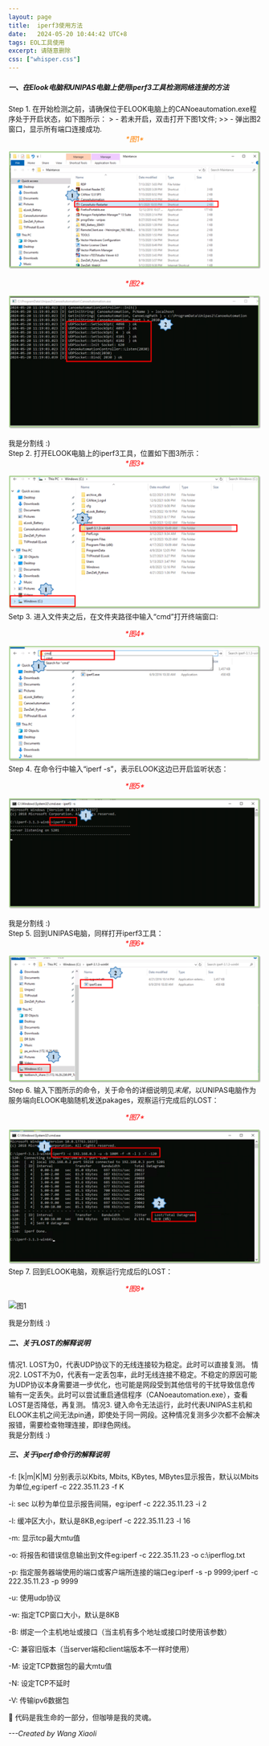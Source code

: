 ```yaml
---
layout: page
title:  iperf3使用方法
date:   2024-05-20 10:44:42 UTC+8
tags: EOL工具使用
excerpt: 请随意删除
css: ["whisper.css"]
---
```


<h5 class="title1">一、在Elook电脑和UNIPAS电脑上使用iperf3工具检测网络连接的方法</h5>
<!-- ============分割线分割线111=========== -->
Step 1.  在开始检测之前，请确保位于ELOOK电脑上的CANoeautomation.exe程序处于开启状态，如下图所示：
> - 若未开启，双击打开下图1文件;
>> - 弹出图2窗口，显示所有端口连接成功.

<div class="centered-italic" style="text-align： center; font-style: italic; color: #FF8000;">
*图1*
</div>

![图1](./iperf3/iperf_0.png "相对路径演示,下一级目录")

<!--...会写相对路径就行 -->
<style>
    .centered-italic {
        text-align: center;
        font-style: italic;
    }
</style>
<div class="centered-italic"><span style="color:red">
    *图2*
</div></span>

![图1](.\\iperf3\\iperf_01.png "相对路径演示,下一级目录")
<div class="divider">我是分割线 :)</div>
<!-- ============分割线分割线=========== -->
Step 2.  打开ELOOK电脑上的iperf3工具，位置如下图3所示：
<!--...会写相对路径就行 -->
<style>
    .centered-italic {
        text-align: center;
        font-style: italic;
    }
</style>
<div class="centered-italic"><span style="color:red">
    *图3*
</div></span>

![图1](.\\iperf3\\iperf_1.png "相对路径演示,下一级目录")
Setp 3. 进入文件夹之后，在文件夹路径中输入“cmd”打开终端窗口:
<style>
    .centered-italic {
        text-align: center;
        font-style: italic;
    }
</style>
<div class="centered-italic"><span style="color:red">
    *图4*
</div></span>

![图1](.\\iperf3\\iperf_2.png "相对路径演示,下一级目录")
Step 4. 在命令行中输入“iperf -s”，表示ELOOK这边已开启监听状态：
<style>
    .centered-italic {
        text-align: center;
        font-style: italic;
    }
</style>
<div class="centered-italic"><span style="color:red">
    *图5*
</div></span>

![图1](.\\iperf3\\iperf_3.png "相对路径演示,下一级目录")
<div class="divider">我是分割线 :)</div>
<!-- ============分割线分割线=========== -->
Step 5. 回到UNIPAS电脑，同样打开iperf3工具：
<style>
    .centered-italic {
        text-align: center;
        font-style: italic;
    }
</style>
<div class="centered-italic"><span style="color:red">
    *图6*
</div></span>

![图1](.\\iperf3\\iperf_4.png "相对路径演示,下一级目录")
Step 6. 输入下图所示的命令，关于命令的详细说明见*末尾*，以UNIPAS电脑作为服务端向ELOOK电脑随机发送pakages，观察运行完成后的LOST：
<style>
    .centered-italic {
        text-align: center;
        font-style: italic;
    }
</style>
<div class="centered-italic"><span style="color:red">
    *图7*
</div></span>

![图1](.\\iperf3\\iperf_5.png "相对路径演示,下一级目录")
Step 7. 回到ELOOK电脑，观察运行完成后的LOST：
<style>
    .centered-italic {
        text-align: center;
        font-style: italic;
    }
</style>
<div class="centered-italic"><span style="color:red">
    *图8*
</div></span>

![图1](.\\iperf3\\iperf_6.png "相对路径演示,下一级目录")

<div class="divider">我是分割线 :)</div>
<!-- ============分割线分割线=========== -->
<h5 class="title1">二、关于LOST的解释说明</h5>
<!-- ============分割线分割线111=========== -->
情况1. LOST为0，代表UDP协议下的无线连接较为稳定。此时可以直接复测。
情况2. LOST不为0，代表有一定丢包率，此时无线连接不稳定。不稳定的原因可能为UDP协议本身需要进一步优化，也可能是网段受到其他信号的干扰导致信息传输有一定丢失。此时可以尝试重启通信程序（CANoeautomation.exe），查看LOST是否降低，再复测。
情况3. 键入命令无法运行，此时代表UNIPAS主机和ELOOK主机之间无法pin通，即使处于同一网段。这种情况复测多少次都不会解决报错，需要检查物理连接，即绿色网线。

<div class="divider">我是分割线 :)</div>
<!-- ============分割线分割线=========== -->
<h5 class="title1">三、关于iperf命令行的解释说明</h5>
<p>-f: [k|m|K|M] 分别表示以Kbits, Mbits, KBytes, MBytes显示报告，默认以Mbits为单位,eg:iperf -c 222.35.11.23 -f K</p>
<p>-i: sec 以秒为单位显示报告间隔，eg:iperf -c 222.35.11.23 -i 2</p>
<p>-l: 缓冲区大小，默认是8KB,eg:iperf -c 222.35.11.23 -l 16</p>
<p>-m: 显示tcp最大mtu值</p>
<p>-o: 将报告和错误信息输出到文件eg:iperf -c 222.35.11.23 -o c:\iperflog.txt</p>
<p>-p: 指定服务器端使用的端口或客户端所连接的端口eg:iperf -s -p 9999;iperf -c 222.35.11.23 -p 9999</p>
<p>-u: 使用udp协议</p>
<p>-w: 指定TCP窗口大小，默认是8KB</p>
<p>-B: 绑定一个主机地址或接口（当主机有多个地址或接口时使用该参数）</p>
<p>-C: 兼容旧版本（当server端和client端版本不一样时使用）</p>
<p>-M: 设定TCP数据包的最大mtu值</p>
<p>-N: 设定TCP不延时</p>
<p>-V: 传输ipv6数据包</p>

<div class="divider"></div>

<p class="s-footer">🍍</a> 代码是我生命的一部分，但咖啡是我的灵魂。</p>

*---Created by Wang Xiaoli*
<!-- <p>请随意删除。 feel free to delete this page. add by wangxiaoli</p> -->

